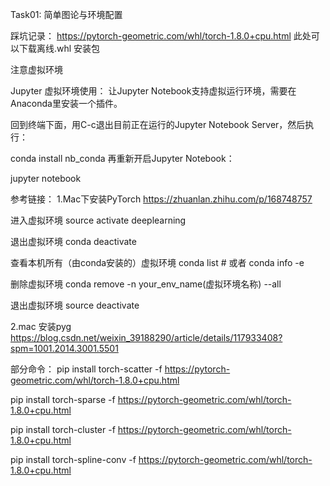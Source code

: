 Task01: 简单图论与环境配置


踩坑记录：
https://pytorch-geometric.com/whl/torch-1.8.0+cpu.html
此处可以下载离线.whl 安装包

注意虚拟环境


Jupyter 虚拟环境使用：
让Jupyter Notebook支持虚拟运行环境，需要在Anaconda里安装一个插件。

回到终端下面，用C-c退出目前正在运行的Jupyter Notebook Server，然后执行：

conda install nb_conda
再重新开启Jupyter Notebook：

jupyter notebook

参考链接：
1.Mac下安装PyTorch https://zhuanlan.zhihu.com/p/168748757


进入虚拟环境
source activate deeplearning

退出虚拟环境
conda deactivate

查看本机所有（由conda安装的）虚拟环境
conda list # 或者 conda info -e

删除虚拟环境
conda remove -n your_env_name(虚拟环境名称) --all

退出虚拟环境
source deactivate

2.mac 安装pyg https://blog.csdn.net/weixin_39188290/article/details/117933408?spm=1001.2014.3001.5501

部分命令：
pip install torch-scatter -f https://pytorch-geometric.com/whl/torch-1.8.0+cpu.html

pip install torch-sparse -f https://pytorch-geometric.com/whl/torch-1.8.0+cpu.html

pip install torch-cluster -f https://pytorch-geometric.com/whl/torch-1.8.0+cpu.html

pip install torch-spline-conv -f https://pytorch-geometric.com/whl/torch-1.8.0+cpu.html

